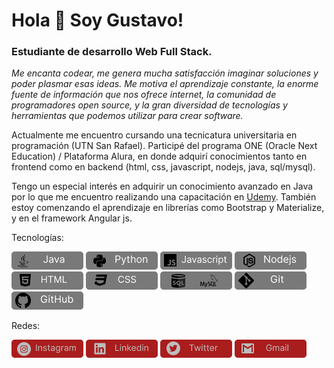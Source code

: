 # Hola 👋 Soy Gustavo!
### Estudiante de desarrollo Web Full Stack.
*Me encanta codear, me genera mucha satisfacción imaginar soluciones y poder plasmar esas ideas. Me motiva el aprendizaje constante, la enorme fuente de información que nos ofrece internet, la comunidad de programadores open source, y la gran diversidad de tecnologías y herramientas que podemos utilizar para crear software.*

Actualmente me encuentro cursando una tecnicatura universitaria en programación (UTN San Rafael).
Participé del programa ONE (Oracle Next Education) / Plataforma Alura, en donde adquirí conocimientos tanto en frontend como en backend (html, css, javascript, nodejs, java, sql/mysql).


Tengo un especial interés en adquirir un conocimiento avanzado en Java por lo que me encuentro realizando una capacitación en [Udemy](https://www.udemy.com/course/master-completo-java-de-cero-a-experto/).
También estoy comenzando el aprendizaje en librerías como Bootstrap y Materialize, y en el framework Angular js.

Tecnologías:

![Java](https://github.com/gusdellac/gusdellac/blob/main/tecnologias/Java.png) ![Python](https://github.com/gusdellac/gusdellac/blob/main/tecnologias/Python.png) ![Javascript](https://github.com/gusdellac/gusdellac/blob/main/tecnologias/Javascript.png) ![Nodejs](https://github.com/gusdellac/gusdellac/blob/main/tecnologias/Nodejs.png) ![HTML](https://github.com/gusdellac/gusdellac/blob/main/tecnologias/HTML.png) ![CSS](https://github.com/gusdellac/gusdellac/blob/main/tecnologias/CSS.png) ![SQLMYSQL](https://github.com/gusdellac/gusdellac/blob/main/tecnologias/SQLMYSQL.png) ![GIT](https://github.com/gusdellac/gusdellac/blob/main/tecnologias/Git.png) ![GitHub](https://github.com/gusdellac/gusdellac/blob/main/tecnologias/github-component.png)

Redes: 

[![Instagram](https://github.com/gusdellac/gusdellac/blob/main/socialmedia/instagram.png)](http://instagram.com/gustavodellac) [![Linkedin](https://github.com/gusdellac/gusdellac/blob/main/socialmedia/Linkedin.png)](https://www.linkedin.com/in/gustavo-de-llac-2803b5177/) [![Twitter](https://github.com/gusdellac/gusdellac/blob/main/socialmedia/Twiiter.png)](https://twitter.com/gus_dellac) [![Gmail](https://github.com/gusdellac/gusdellac/blob/main/socialmedia/Gmail.png)](gustavodellac@gmail.com) 


